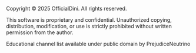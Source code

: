 Copyright © 2025 OfficialDini. All rights reserved.

This software is proprietary and confidential. Unauthorized copying, distribution, modification, or use is strictly prohibited without written permission from the author.

Educational channel list available under public domain by PrejudiceNeutrino
